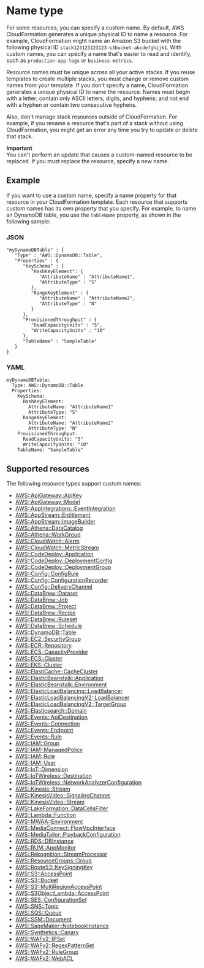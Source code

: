 # Name type<a name="aws-properties-name"></a>

For some resources, you can specify a custom name\. By default, AWS CloudFormation generates a unique physical ID to name a resource\. For example, CloudFormation might name an Amazon S3 bucket with the following physical ID `stack123123123123-s3bucket-abcdefghijk1`\. With custom names, you can specify a name that's easier to read and identify, such as `production-app-logs` or `business-metrics`\.

Resource names must be unique across all your active stacks\. If you reuse templates to create multiple stacks, you must change or remove custom names from your template\. If you don't specify a name, CloudFormation generates a unique physical ID to name the resource\. Names must begin with a letter; contain only ASCII letters, digits, and hyphens; and not end with a hyphen or contain two consecutive hyphens\.

Also, don't manage stack resources outside of CloudFormation\. For example, if you rename a resource that's part of a stack without using CloudFormation, you might get an error any time you try to update or delete that stack\.

**Important**  
You can't perform an update that causes a custom\-named resource to be replaced\. If you must replace the resource, specify a new name\.

## Example<a name="aws-properties-name-example"></a>

If you want to use a custom name, specify a name property for that resource in your CloudFormation template\. Each resource that supports custom names has its own property that you specify\. For example, to name an DynamoDB table, you use the `TableName` property, as shown in the following sample:

### JSON<a name="aws-properties-name-example.json"></a>

```
"myDynamoDBTable" : {
   "Type" : "AWS::DynamoDB::Table",
   "Properties" : {
      "KeySchema" : {
         "HashKeyElement": {
            "AttributeName" : "AttributeName1",
            "AttributeType" : "S"
         },
         "RangeKeyElement" : {
            "AttributeName" : "AttributeName2",
            "AttributeType" : "N"
         }
      },
      "ProvisionedThroughput" : {
         "ReadCapacityUnits" : "5",
         "WriteCapacityUnits" : "10"
      },
      "TableName" : "SampleTable"
   }
}
```

### YAML<a name="aws-properties-name-example.yaml"></a>

```
myDynamoDBTable:
  Type: AWS::DynamoDB::Table
  Properties:
    KeySchema:
      HashKeyElement:
        AttributeName: "AttributeName1"
        AttributeType: "S"
      RangeKeyElement:
        AttributeName: "AttributeName2"
        AttributeType: "N"
    ProvisionedThroughput:
      ReadCapacityUnits: "5"
      WriteCapacityUnits: "10"
    TableName: "SampleTable"
```

## Supported resources<a name="w4ab1c33c10d438b9c13"></a>

The following resource types support custom names:

- [AWS::ApiGateway::ApiKey](https://docs.aws.amazon.com/AWSCloudFormation/latest/UserGuide/aws-resource-apigateway-apikey.html)
- [AWS::ApiGateway::Model](https://docs.aws.amazon.com/AWSCloudFormation/latest/UserGuide/aws-resource-apigateway-model.html)
- [AWS::AppIntegrations::EventIntegration](https://docs.aws.amazon.com/AWSCloudFormation/latest/UserGuide/aws-resource-appintegrations-eventintegration.html)
- [AWS::AppStream::Entitlement](https://docs.aws.amazon.com/AWSCloudFormation/latest/UserGuide/aws-resource-appstream-entitlement.html)
- [AWS::AppStream::ImageBuilder](https://docs.aws.amazon.com/AWSCloudFormation/latest/UserGuide/aws-resource-appstream-imagebuilder.html)
- [AWS::Athena::DataCatalog](https://docs.aws.amazon.com/AWSCloudFormation/latest/UserGuide/aws-resource-athena-datacatalog.html)
- [AWS::Athena::WorkGroup](https://docs.aws.amazon.com/AWSCloudFormation/latest/UserGuide/aws-resource-athena-workgroup.html)
- [AWS::CloudWatch::Alarm](https://docs.aws.amazon.com/AWSCloudFormation/latest/UserGuide/aws-properties-cw-alarm.html)
- [AWS::CloudWatch::MetricStream](https://docs.aws.amazon.com/AWSCloudFormation/latest/UserGuide/aws-resource-cloudwatch-metricstream.html)
- [AWS::CodeDeploy::Application](https://docs.aws.amazon.com/AWSCloudFormation/latest/UserGuide/aws-resource-codedeploy-application.html)
- [AWS::CodeDeploy::DeploymentConfig](https://docs.aws.amazon.com/AWSCloudFormation/latest/UserGuide/aws-resource-codedeploy-deploymentconfig.html)
- [AWS::CodeDeploy::DeploymentGroup](https://docs.aws.amazon.com/AWSCloudFormation/latest/UserGuide/aws-resource-codedeploy-deploymentgroup.html)
- [AWS::Config::ConfigRule](https://docs.aws.amazon.com/AWSCloudFormation/latest/UserGuide/aws-resource-config-configrule.html)
- [AWS::Config::ConfigurationRecorder](https://docs.aws.amazon.com/AWSCloudFormation/latest/UserGuide/aws-resource-config-configurationrecorder.html)
- [AWS::Config::DeliveryChannel](https://docs.aws.amazon.com/AWSCloudFormation/latest/UserGuide/aws-resource-config-deliverychannel.html)
- [AWS::DataBrew::Dataset](https://docs.aws.amazon.com/AWSCloudFormation/latest/UserGuide/aws-resource-databrew-dataset.html)
- [AWS::DataBrew::Job](https://docs.aws.amazon.com/AWSCloudFormation/latest/UserGuide/aws-resource-databrew-job.html)
- [AWS::DataBrew::Project](https://docs.aws.amazon.com/AWSCloudFormation/latest/UserGuide/aws-resource-databrew-project.html)
- [AWS::DataBrew::Recipe](https://docs.aws.amazon.com/AWSCloudFormation/latest/UserGuide/aws-resource-databrew-recipe.html)
- [AWS::DataBrew::Ruleset](https://docs.aws.amazon.com/AWSCloudFormation/latest/UserGuide/aws-resource-databrew-ruleset.html)
- [AWS::DataBrew::Schedule](https://docs.aws.amazon.com/AWSCloudFormation/latest/UserGuide/aws-resource-databrew-schedule.html)
- [AWS::DynamoDB::Table](https://docs.aws.amazon.com/AWSCloudFormation/latest/UserGuide/aws-resource-dynamodb-table.html)
- [AWS::EC2::SecurityGroup](https://docs.aws.amazon.com/AWSCloudFormation/latest/UserGuide/aws-resource-ec2-securitygroup.html)
- [AWS::ECR::Repository](https://docs.aws.amazon.com/AWSCloudFormation/latest/UserGuide/aws-resource-ecr-repository.html)
- [AWS::ECS::CapacityProvider](https://docs.aws.amazon.com/AWSCloudFormation/latest/UserGuide/aws-resource-ecs-capacityprovider.html)
- [AWS::ECS::Cluster](https://docs.aws.amazon.com/AWSCloudFormation/latest/UserGuide/aws-resource-ecs-cluster.html)
- [AWS::EKS::Cluster](https://docs.aws.amazon.com/AWSCloudFormation/latest/UserGuide/aws-resource-eks-cluster.html)
- [AWS::ElastiCache::CacheCluster](https://docs.aws.amazon.com/AWSCloudFormation/latest/UserGuide/aws-resource-elasticache-cachecluster.html)
- [AWS::ElasticBeanstalk::Application](https://docs.aws.amazon.com/AWSCloudFormation/latest/UserGuide/aws-resource-elasticbeanstalk-application.html)
- [AWS::ElasticBeanstalk::Environment](https://docs.aws.amazon.com/AWSCloudFormation/latest/UserGuide/aws-resource-elasticbeanstalk-environment.html)
- [AWS::ElasticLoadBalancing::LoadBalancer](https://docs.aws.amazon.com/AWSCloudFormation/latest/UserGuide/aws-resource-elasticloadbalancing-loadbalancer.html)
- [AWS::ElasticLoadBalancingV2::LoadBalancer](https://docs.aws.amazon.com/AWSCloudFormation/latest/UserGuide/aws-resource-elasticloadbalancingv2-loadbalancer.html)
- [AWS::ElasticLoadBalancingV2::TargetGroup](https://docs.aws.amazon.com/AWSCloudFormation/latest/UserGuide/aws-resource-elasticloadbalancingv2-targetgroup.html)
- [AWS::Elasticsearch::Domain](https://docs.aws.amazon.com/AWSCloudFormation/latest/UserGuide/aws-resource-elasticsearch-domain.html)
- [AWS::Events::ApiDestination](https://docs.aws.amazon.com/AWSCloudFormation/latest/UserGuide/aws-resource-events-apidestination.html)
- [AWS::Events::Connection](https://docs.aws.amazon.com/AWSCloudFormation/latest/UserGuide/aws-resource-events-connection.html)
- [AWS::Events::Endpoint](https://docs.aws.amazon.com/AWSCloudFormation/latest/UserGuide/aws-resource-events-endpoint.html)
- [AWS::Events::Rule](https://docs.aws.amazon.com/AWSCloudFormation/latest/UserGuide/aws-resource-events-rule.html)
- [AWS::IAM::Group](https://docs.aws.amazon.com/AWSCloudFormation/latest/UserGuide/aws-resource-iam-group.html)
- [AWS::IAM::ManagedPolicy](https://docs.aws.amazon.com/AWSCloudFormation/latest/UserGuide/aws-resource-iam-managedpolicy.html)
- [AWS::IAM::Role](https://docs.aws.amazon.com/AWSCloudFormation/latest/UserGuide/aws-resource-iam-role.html)
- [AWS::IAM::User](https://docs.aws.amazon.com/AWSCloudFormation/latest/UserGuide/aws-resource-iam-user.html)
- [AWS::IoT::Dimension](https://docs.aws.amazon.com/AWSCloudFormation/latest/UserGuide/aws-resource-iot-dimension.html)
- [AWS::IoTWireless::Destination](https://docs.aws.amazon.com/AWSCloudFormation/latest/UserGuide/aws-resource-iotwireless-destination.html)
- [AWS::IoTWireless::NetworkAnalyzerConfiguration](https://docs.aws.amazon.com/AWSCloudFormation/latest/UserGuide/aws-resource-iotwireless-networkanalyzerconfiguration.html)
- [AWS::Kinesis::Stream](https://docs.aws.amazon.com/AWSCloudFormation/latest/UserGuide/aws-resource-kinesis-stream.html)
- [AWS::KinesisVideo::SignalingChannel](https://docs.aws.amazon.com/AWSCloudFormation/latest/UserGuide/aws-resource-kinesisvideo-signalingchannel.html)
- [AWS::KinesisVideo::Stream](https://docs.aws.amazon.com/AWSCloudFormation/latest/UserGuide/aws-resource-kinesisvideo-stream.html)
- [AWS::LakeFormation::DataCellsFilter](https://docs.aws.amazon.com/AWSCloudFormation/latest/UserGuide/aws-resource-lakeformation-datacellsfilter.html)
- [AWS::Lambda::Function](https://docs.aws.amazon.com/AWSCloudFormation/latest/UserGuide/aws-resource-lambda-function.html)
- [AWS::MWAA::Environment](https://docs.aws.amazon.com/AWSCloudFormation/latest/UserGuide/aws-resource-mwaa-environment.html)
- [AWS::MediaConnect::FlowVpcInterface](https://docs.aws.amazon.com/AWSCloudFormation/latest/UserGuide/aws-resource-mediaconnect-flowvpcinterface.html)
- [AWS::MediaTailor::PlaybackConfiguration](https://docs.aws.amazon.com/AWSCloudFormation/latest/UserGuide/aws-resource-mediatailor-playbackconfiguration.html)
- [AWS::RDS::DBInstance](https://docs.aws.amazon.com/AWSCloudFormation/latest/UserGuide/aws-resource-rds-dbinstance.html)
- [AWS::RUM::AppMonitor](https://docs.aws.amazon.com/AWSCloudFormation/latest/UserGuide/aws-resource-rum-appmonitor.html)
- [AWS::Rekognition::StreamProcessor](https://docs.aws.amazon.com/AWSCloudFormation/latest/UserGuide/aws-resource-rekognition-streamprocessor.html)
- [AWS::ResourceGroups::Group](https://docs.aws.amazon.com/AWSCloudFormation/latest/UserGuide/aws-resource-resourcegroups-group.html)
- [AWS::Route53::KeySigningKey](https://docs.aws.amazon.com/AWSCloudFormation/latest/UserGuide/aws-resource-route53-keysigningkey.html)
- [AWS::S3::AccessPoint](https://docs.aws.amazon.com/AWSCloudFormation/latest/UserGuide/aws-resource-s3-accesspoint.html)
- [AWS::S3::Bucket](https://docs.aws.amazon.com/AWSCloudFormation/latest/UserGuide/aws-properties-s3-bucket.html)
- [AWS::S3::MultiRegionAccessPoint](https://docs.aws.amazon.com/AWSCloudFormation/latest/UserGuide/aws-resource-s3-multiregionaccesspoint.html)
- [AWS::S3ObjectLambda::AccessPoint](https://docs.aws.amazon.com/AWSCloudFormation/latest/UserGuide/aws-resource-s3objectlambda-accesspoint.html)
- [AWS::SES::ConfigurationSet](https://docs.aws.amazon.com/AWSCloudFormation/latest/UserGuide/aws-resource-ses-configurationset.html)
- [AWS::SNS::Topic](https://docs.aws.amazon.com/AWSCloudFormation/latest/UserGuide/aws-resource-sns-topic.html)
- [AWS::SQS::Queue](https://docs.aws.amazon.com/AWSCloudFormation/latest/UserGuide/aws-resource-sqs-queue.html)
- [AWS::SSM::Document](https://docs.aws.amazon.com/AWSCloudFormation/latest/UserGuide/aws-resource-ssm-document.html)
- [AWS::SageMaker::NotebookInstance](https://docs.aws.amazon.com/AWSCloudFormation/latest/UserGuide/aws-resource-sagemaker-notebookinstance.html)
- [AWS::Synthetics::Canary](https://docs.aws.amazon.com/AWSCloudFormation/latest/UserGuide/aws-resource-synthetics-canary.html)
- [AWS::WAFv2::IPSet](https://docs.aws.amazon.com/AWSCloudFormation/latest/UserGuide/aws-resource-wafv2-ipset.html)
- [AWS::WAFv2::RegexPatternSet](https://docs.aws.amazon.com/AWSCloudFormation/latest/UserGuide/aws-resource-wafv2-regexpatternset.html)
- [AWS::WAFv2::RuleGroup](https://docs.aws.amazon.com/AWSCloudFormation/latest/UserGuide/aws-resource-wafv2-rulegroup.html)
- [AWS::WAFv2::WebACL](https://docs.aws.amazon.com/AWSCloudFormation/latest/UserGuide/aws-resource-wafv2-webacl.html)

